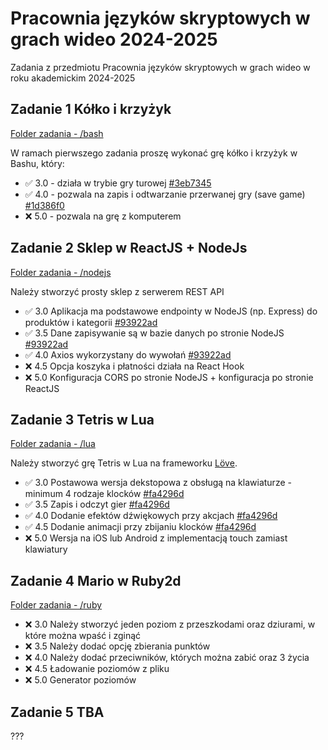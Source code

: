 # Pracownia języków skryptowych w grach wideo 2024-2025

Zadania z przedmiotu Pracownia języków skryptowych w grach wideo w roku akademickim 2024-2025

## **Zadanie 1** Kółko i krzyżyk

[Folder zadania - /bash](bash)

W ramach pierwszego zadania proszę wykonać grę kółko i krzyżyk w
Bashu, który:

- :white_check_mark: 3.0 - działa w trybie gry turowej [#3eb7345](https://github.com/Kimel-PK/Pracownia_jezykow_skryptowych_w_grach_wideo_2024-2025/commit/3eb7345526cfda0916e1a542273d14dc322fad22)
- :white_check_mark: 4.0 - pozwala na zapis i odtwarzanie przerwanej gry (save game) [#1d386f0](https://github.com/Kimel-PK/Pracownia_jezykow_skryptowych_w_grach_wideo_2024-2025/commit/1d386f05c3a61c14fcaac12afa4c82ab52fcb1d4)
- :x: 5.0 - pozwala na grę z komputerem

## **Zadanie 2** Sklep w ReactJS + NodeJs

[Folder zadania - /nodejs](nodejs)

Należy stworzyć prosty sklep z serwerem REST API

- :white_check_mark: 3.0 Aplikacja ma podstawowe endpointy w NodeJS (np. Express) do produktów i kategorii [#93922ad](https://github.com/Kimel-PK/Pracownia_jezykow_skryptowych_w_grach_wideo_2024-2025/commit/93922ad56baea00d2db759dccbdbb9eafe531400)
- :white_check_mark: 3.5 Dane zapisywanie są w bazie danych po stronie NodeJS [#93922ad](https://github.com/Kimel-PK/Pracownia_jezykow_skryptowych_w_grach_wideo_2024-2025/commit/93922ad56baea00d2db759dccbdbb9eafe531400)
- :white_check_mark: 4.0 Axios wykorzystany do wywołań [#93922ad](https://github.com/Kimel-PK/Pracownia_jezykow_skryptowych_w_grach_wideo_2024-2025/commit/93922ad56baea00d2db759dccbdbb9eafe531400)
- :x: 4.5 Opcja koszyka i płatności działa na React Hook
- :x: 5.0 Konfiguracja CORS po stronie NodeJS + konfiguracja po stronie ReactJS

## **Zadanie 3** Tetris w Lua

[Folder zadania - /lua](lua)

Należy stworzyć grę Tetris w Lua na frameworku [Löve](https://love2d.org/).

- :white_check_mark: 3.0 Postawowa wersja dekstopowa z obsługą na klawiaturze - minimum 4 rodzaje klocków [#fa4296d](https://github.com/Kimel-PK/Pracownia_jezykow_skryptowych_w_grach_wideo_2024-2025/commit/fa4296d0d1e585421c7d421344074ed65fbfb48f)
- :white_check_mark: 3.5 Zapis i odczyt gier [#fa4296d](https://github.com/Kimel-PK/Pracownia_jezykow_skryptowych_w_grach_wideo_2024-2025/commit/fa4296d0d1e585421c7d421344074ed65fbfb48f)
- :white_check_mark: 4.0 Dodanie efektów dźwiękowych przy akcjach [#fa4296d](https://github.com/Kimel-PK/Pracownia_jezykow_skryptowych_w_grach_wideo_2024-2025/commit/fa4296d0d1e585421c7d421344074ed65fbfb48f)
- :white_check_mark: 4.5 Dodanie animacji przy zbijaniu klocków [#fa4296d](https://github.com/Kimel-PK/Pracownia_jezykow_skryptowych_w_grach_wideo_2024-2025/commit/fa4296d0d1e585421c7d421344074ed65fbfb48f)
- :x: 5.0 Wersja na iOS lub Android z implementacją touch zamiast klawiatury

## **Zadanie 4** Mario w Ruby2d

[Folder zadania - /ruby](ruby)

- :x: 3.0 Należy stworzyć jeden poziom z przeszkodami oraz dziurami, w które można wpaść i zginąć
- :x: 3.5 Należy dodać opcję zbierania punktów
- :x: 4.0 Należy dodać przeciwników, których można zabić oraz 3 życia
- :x: 4.5 Ładowanie poziomów z pliku
- :x: 5.0 Generator poziomów

## **Zadanie 5** TBA

???
